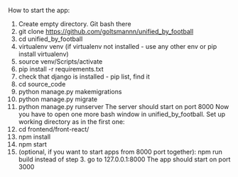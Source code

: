 How to start the app:

1) Create empty directory. Git bash there
2) git clone https://github.com/goltsmannn/unified_by_football
3) cd unified_by_football
4) virtualenv venv (if virtualenv not installed - use any other env or pip install virtualenv)
5) source venv/Scripts/activate
6) pip install -r requirements.txt
7) check that django is installed - pip list, find it
8) cd source_code
9) python manage.py makemigrations
10) python manage.py migrate
11) python manage.py runserver
The server should start on port 8000
Now you have to open one more bash window in unified_by_football.
Set up working directory as in the first one:
1) cd frontend/front-react/
2) npm install
3) npm start
4) (optional, if you want to start apps from 8000 port together): npm run build instead of step 3. go to 127.0.0.1:8000
The app should start on port 3000